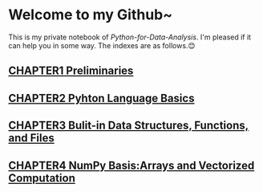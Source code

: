 # Welcome to my Github~ 
This is my private notebook of *Python-for-Data-Analysis*. I'm pleased if it can help you in some way. The indexes are as follows.:blush:
## [**CHAPTER1 Preliminaries**](https://github.com/Weialmighty/Python-for-Data-Analysis/blob/master/CHAPTER1%20Preliminaries.md)
## [**CHAPTER2 Pyhton Language Basics**](https://github.com/Weialmighty/Python-for-Data-Analysis/blob/master/CHAPTER2%20Pyhton%20Language%20Basics.md)
## [**CHAPTER3 Bulit-in Data Structures, Functions, and Files**](https://github.com/Weialmighty/Python-for-Data-Analysis/blob/master/CHAPTER3%20Bulit-in%20Data%20Structures%2C%20Functions%2C%20and%20Files.md)
## [**CHAPTER4 NumPy Basis:Arrays and Vectorized Computation**](https://github.com/Weialmighty/Python-for-Data-Analysis/blob/master/CHAPTER4%20NumPy%20Basis:Arrays%20and%20Vectorized%20Computation.md)
